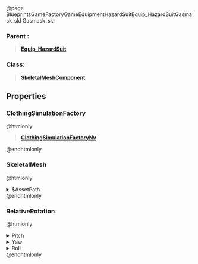 @page BlueprintsGameFactoryGameEquipmentHazardSuitEquip_HazardSuitGasmask_skl Gasmask_skl
### Parent :
<b><a href="_blueprints_game_factory_game_equipment_hazard_suit_equip__hazard_suit.html"><blockquote>Equip_HazardSuit</blockquote></a></b>
### Class:
<b><a href="_class_script_skeletal_mesh_component.html"><blockquote>SkeletalMeshComponent</blockquote></a></b>
## Properties
### ClothingSimulationFactory
@htmlonly
<b><a href="_class_script_clothing_simulation_factory_nv.html"><blockquote>ClothingSimulationFactoryNv</blockquote></a></b>
@endhtmlonly

### SkeletalMesh
@htmlonly
<details>
 <summary>$AssetPath</summary>
<b><a href="_blueprints_game_factory_game_equipment_gas_mask_mesh_gasmask_skl.html"><blockquote>Gasmask_skl</blockquote></a></b>
</details>
@endhtmlonly

### RelativeRotation
@htmlonly
<details>
 <summary>Pitch</summary>
<blockquote>0</blockquote>
</details>
<details>
 <summary>Yaw</summary>
<blockquote>-90</blockquote>
</details>
<details>
 <summary>Roll</summary>
<blockquote>0</blockquote>
</details>
@endhtmlonly

